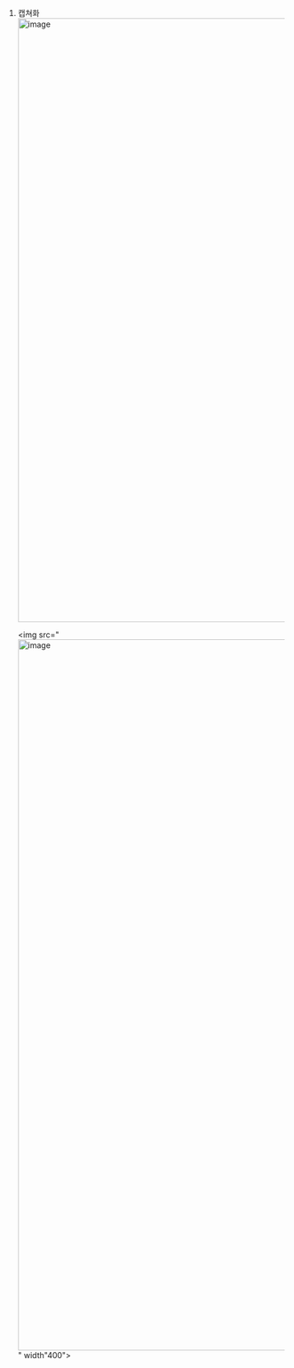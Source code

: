 1. 캡쳐화
   <img width="1087" alt="image" src="https://github.com/0beanny/PP1_Project1/assets/143465631/e091baf4-594a-454f-b30d-8f426e631e45">

   <img src="<img width="1280" alt="image" src="https://github.com/0beanny/PP1_Project1/assets/143465631/9bcfbff1-e40c-4ee7-90da-7eb632d64337">" width"400">
